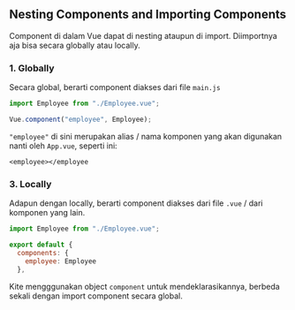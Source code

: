 ## Nesting Components and Importing Components

Component di dalam Vue dapat di nesting ataupun di import. Diimportnya aja bisa secara globally atau locally.

### 1. Globally

Secara global, berarti component diakses dari file `main.js`

```js
import Employee from "./Employee.vue";

Vue.component("employee", Employee);
```

`"employee"` di sini merupakan alias / nama komponen yang akan digunakan nanti oleh `App.vue`, seperti ini:

`<employee></employee`

### 3. Locally

Adapun dengan locally, berarti component diakses dari file `.vue` / dari komponen yang lain.

```js
import Employee from "./Employee.vue";

export default {
  components: {
    employee: Employee
  },
```

Kite mengggunakan object `component` untuk mendeklarasikannya, berbeda sekali dengan import component secara global.
